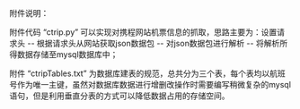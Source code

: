 附件说明：

附件代码 “ctrip.py” 可以实现对携程网站机票信息的抓取，思路主要为：设置请求头 -- 根据请求头从网站获取json数据包 -- 对json数据包进行解析 -- 将解析所得数据存储至mysql数据库中；

附件 “ctripTables.txt” 为数据库建表的规范，总共分为三个表，每个表均以航班号作为唯一主键，虽然对数据库数据进行增删改操作时需要编写稍微复杂的mysql语句，但是利用垂直分表的方式可以降低数据占用的存储空间。
